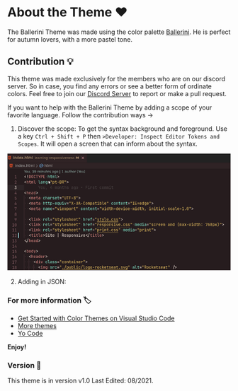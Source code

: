 # About the Theme ❤️

The Ballerini Theme was made using the color palette [Ballerini](https://github.com/Ballerini-Server/BrandGuide). He is perfect for autumn lovers, with a more pastel tone.
## Contribution 💡

This theme was made exclusively for the members who are on our discord server. So in case, you find any errors or see a better form of ordinate colors. Feel free to join our [Discord Server](https://discord.gg/pDbY76q8Qf) to report or make a pull request.

If you want to help with the Ballerini Theme by adding a scope of your favorite language. Follow the contribution ways ->

1. Discover the scope:
To get the syntax background and foreground. Use a key `Ctrl + Shift + P` then `>Developer: Inspect Editor Tokens and Scopes`. It will open a screen that can inform about the syntax.

![Discover Scope](./assets/DiscoverScope.gif)

2. Adding in JSON:


### For more information 🏷️

* [Get Started with Color Themes on Visual Studio Code](https://code.visualstudio.com/docs/getstarted/themes)
* [More themes](https://themes.vscode.one)
* [Yo Code](https://vscode.readthedocs.io/en/latest/extensions/yocode/) 

**Enjoy!**

### Version 🎈

This theme is in version v1.0 Last Edited: 08/2021.
